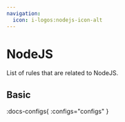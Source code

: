 ```yaml
---
navigation:
  icon: i-logos:nodejs-icon-alt
---
```


# NodeJS

List of rules that are related to NodeJS.

## Basic

:docs-configs{ :configs="configs" } 
